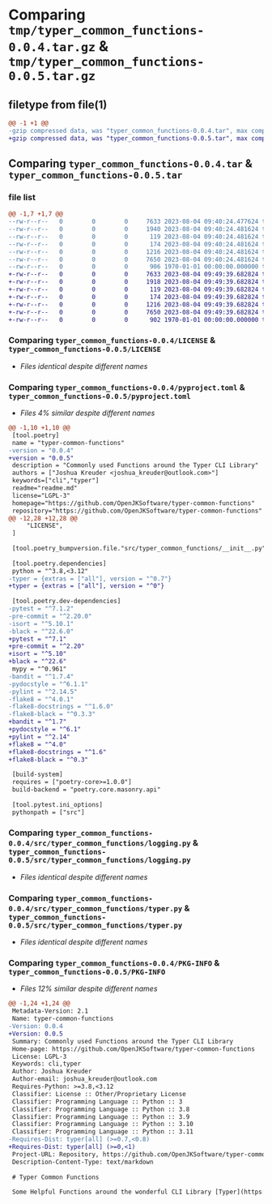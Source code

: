 # Comparing `tmp/typer_common_functions-0.0.4.tar.gz` & `tmp/typer_common_functions-0.0.5.tar.gz`

## filetype from file(1)

```diff
@@ -1 +1 @@
-gzip compressed data, was "typer_common_functions-0.0.4.tar", max compression
+gzip compressed data, was "typer_common_functions-0.0.5.tar", max compression
```

## Comparing `typer_common_functions-0.0.4.tar` & `typer_common_functions-0.0.5.tar`

### file list

```diff
@@ -1,7 +1,7 @@
--rw-r--r--   0        0        0     7633 2023-08-04 09:40:24.477624 typer_common_functions-0.0.4/LICENSE
--rw-r--r--   0        0        0     1940 2023-08-04 09:40:24.481624 typer_common_functions-0.0.4/pyproject.toml
--rw-r--r--   0        0        0      119 2023-08-04 09:40:24.481624 typer_common_functions-0.0.4/readme.md
--rw-r--r--   0        0        0      174 2023-08-04 09:40:24.481624 typer_common_functions-0.0.4/src/typer_common_functions/__init__.py
--rw-r--r--   0        0        0     1216 2023-08-04 09:40:24.481624 typer_common_functions-0.0.4/src/typer_common_functions/logging.py
--rw-r--r--   0        0        0     7650 2023-08-04 09:40:24.481624 typer_common_functions-0.0.4/src/typer_common_functions/typer.py
--rw-r--r--   0        0        0      906 1970-01-01 00:00:00.000000 typer_common_functions-0.0.4/PKG-INFO
+-rw-r--r--   0        0        0     7633 2023-08-04 09:49:39.682824 typer_common_functions-0.0.5/LICENSE
+-rw-r--r--   0        0        0     1918 2023-08-04 09:49:39.682824 typer_common_functions-0.0.5/pyproject.toml
+-rw-r--r--   0        0        0      119 2023-08-04 09:49:39.682824 typer_common_functions-0.0.5/readme.md
+-rw-r--r--   0        0        0      174 2023-08-04 09:49:39.682824 typer_common_functions-0.0.5/src/typer_common_functions/__init__.py
+-rw-r--r--   0        0        0     1216 2023-08-04 09:49:39.682824 typer_common_functions-0.0.5/src/typer_common_functions/logging.py
+-rw-r--r--   0        0        0     7650 2023-08-04 09:49:39.682824 typer_common_functions-0.0.5/src/typer_common_functions/typer.py
+-rw-r--r--   0        0        0      902 1970-01-01 00:00:00.000000 typer_common_functions-0.0.5/PKG-INFO
```

### Comparing `typer_common_functions-0.0.4/LICENSE` & `typer_common_functions-0.0.5/LICENSE`

 * *Files identical despite different names*

### Comparing `typer_common_functions-0.0.4/pyproject.toml` & `typer_common_functions-0.0.5/pyproject.toml`

 * *Files 4% similar despite different names*

```diff
@@ -1,10 +1,10 @@
 [tool.poetry]
 name = "typer-common-functions"
-version = "0.0.4"
+version = "0.0.5"
 description = "Commonly used Functions around the Typer CLI Library"
 authors = ["Joshua Kreuder <joshua_kreuder@outlook.com>"]
 keywords=["cli","typer"]
 readme="readme.md"
 license="LGPL-3"
 homepage="https://github.com/OpenJKSoftware/typer-common-functions"
 repository="https://github.com/OpenJKSoftware/typer-common-functions"
@@ -12,28 +12,28 @@
     "LICENSE",
 ]
 
 [tool.poetry_bumpversion.file."src/typer_common_functions/__init__.py"]
 
 [tool.poetry.dependencies]
 python = "^3.8,<3.12"
-typer = {extras = ["all"], version = "^0.7"}
+typer = {extras = ["all"], version = "^0"}
 
 [tool.poetry.dev-dependencies]
-pytest = "^7.1.2"
-pre-commit = "^2.20.0"
-isort = "^5.10.1"
-black = "^22.6.0"
+pytest = "^7.1"
+pre-commit = "^2.20"
+isort = "^5.10"
+black = "^22.6"
 mypy = "^0.961"
-bandit = "^1.7.4"
-pydocstyle = "^6.1.1"
-pylint = "^2.14.5"
-flake8 = "^4.0.1"
-flake8-docstrings = "^1.6.0"
-flake8-black = "^0.3.3"
+bandit = "^1.7"
+pydocstyle = "^6.1"
+pylint = "^2.14"
+flake8 = "^4.0"
+flake8-docstrings = "^1.6"
+flake8-black = "^0.3"
 
 [build-system]
 requires = ["poetry-core>=1.0.0"]
 build-backend = "poetry.core.masonry.api"
 
 [tool.pytest.ini_options]
 pythonpath = ["src"]
```

### Comparing `typer_common_functions-0.0.4/src/typer_common_functions/logging.py` & `typer_common_functions-0.0.5/src/typer_common_functions/logging.py`

 * *Files identical despite different names*

### Comparing `typer_common_functions-0.0.4/src/typer_common_functions/typer.py` & `typer_common_functions-0.0.5/src/typer_common_functions/typer.py`

 * *Files identical despite different names*

### Comparing `typer_common_functions-0.0.4/PKG-INFO` & `typer_common_functions-0.0.5/PKG-INFO`

 * *Files 12% similar despite different names*

```diff
@@ -1,24 +1,24 @@
 Metadata-Version: 2.1
 Name: typer-common-functions
-Version: 0.0.4
+Version: 0.0.5
 Summary: Commonly used Functions around the Typer CLI Library
 Home-page: https://github.com/OpenJKSoftware/typer-common-functions
 License: LGPL-3
 Keywords: cli,typer
 Author: Joshua Kreuder
 Author-email: joshua_kreuder@outlook.com
 Requires-Python: >=3.8,<3.12
 Classifier: License :: Other/Proprietary License
 Classifier: Programming Language :: Python :: 3
 Classifier: Programming Language :: Python :: 3.8
 Classifier: Programming Language :: Python :: 3.9
 Classifier: Programming Language :: Python :: 3.10
 Classifier: Programming Language :: Python :: 3.11
-Requires-Dist: typer[all] (>=0.7,<0.8)
+Requires-Dist: typer[all] (>=0,<1)
 Project-URL: Repository, https://github.com/OpenJKSoftware/typer-common-functions
 Description-Content-Type: text/markdown
 
 # Typer Common Functions
 
 Some Helpful Functions around the wonderful CLI Library [Typer](https://typer.tiangolo.com/)
```

